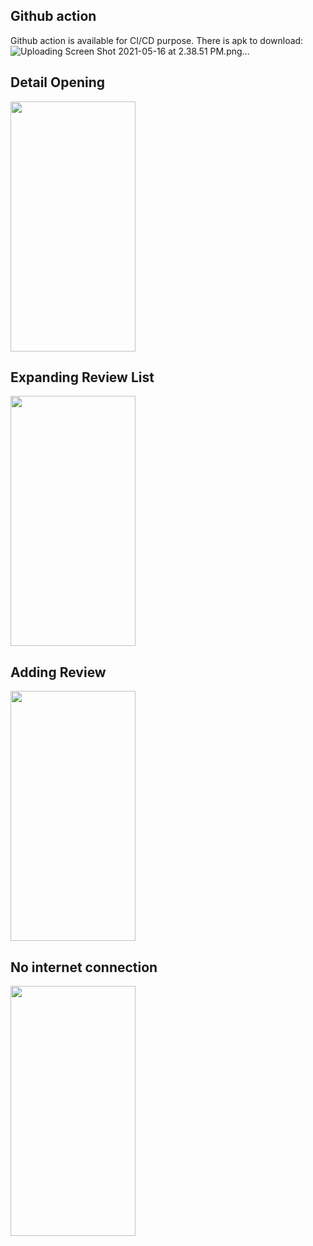 
## Github action
Github action is available for CI/CD purpose. There is apk to download:
![Uploading Screen Shot 2021-05-16 at 2.38.51 PM.png…]()

## Detail Opening
<img src="https://user-images.githubusercontent.com/22280504/118395520-854eb200-b653-11eb-951e-d98282e35fa3.gif " width="200" height="400" />

## Expanding Review List
<img src="https://user-images.githubusercontent.com/22280504/118395528-8ed81a00-b653-11eb-919b-901cdc0092e3.gif " width="200" height="400" />

## Adding Review
<img src="https://user-images.githubusercontent.com/22280504/118395539-a1525380-b653-11eb-8e01-0b9c06796c3d.gif " width="200" height="400" />

## No internet connection
<img src="https://user-images.githubusercontent.com/22280504/118396640-1e33fc00-b659-11eb-94d4-3709af751006.gif" width="200" height="400" />

